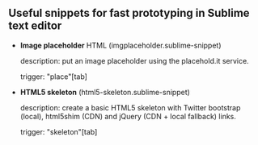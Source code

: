 Useful snippets for fast prototyping in Sublime text editor
-----------------------------------------------------------

* __Image placeholder__ HTML (imgplaceholder.sublime-snippet)

    description:    put an image placeholder using the placehold.it service.

    trigger:        "place"[tab]

* __HTML5 skeleton__ (html5-skeleton.sublime-snippet)

    description:    create a basic HTML5 skeleton with Twitter bootstrap (local), html5shim (CDN) and jQuery (CDN + local fallback) links.

    trigger:        "skeleton"[tab]
